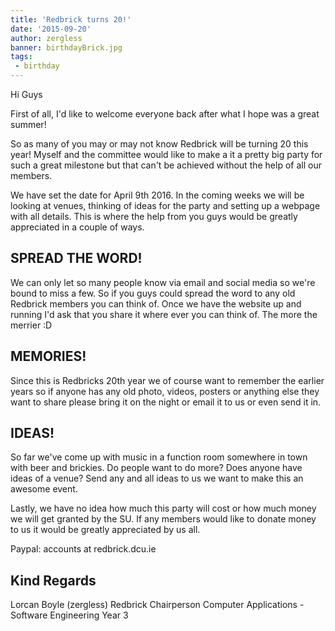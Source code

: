 ```yaml
---
title: 'Redbrick turns 20!'
date: '2015-09-20'
author: zergless
banner: birthdayBrick.jpg
tags:
 - birthday
---
```

Hi Guys

First of all, I'd like to welcome everyone back after what I hope was a
great summer!

So as many of you may or may not know Redbrick will be turning 20 this year!
Myself and the committee would like to make a it a pretty big party for
such a great milestone but that can't be achieved without the help of all
our members.

 <!-- more -->

We have set the date for April 9th 2016. In the coming weeks we will be
looking at venues, thinking of ideas for the party and setting up a webpage
with all details.
This is where the help from you guys would be greatly appreciated in a
couple of ways.

## SPREAD THE WORD!
We can only let so many people know via email and social media so we're
bound to miss a few. So if you guys could spread the word to any old
Redbrick members you can think of.
Once we have the website up and running I'd ask that you share it where
ever you can think of.
The more the merrier :D

## MEMORIES!
Since this is Redbricks 20th year we of course want to remember the earlier
years so if anyone has any old photo, videos, posters or anything else they
want to share please bring it on the night or email it to us or even send
it in.

## IDEAS!
So far we've come up with music in a function room somewhere in town with
beer and brickies. Do people want to do more? Does anyone have ideas of a
venue? Send any and all ideas to us we want to make this an awesome event.

Lastly, we have no idea how much this party will cost or how much money we
will get granted by the SU. If any members would like to donate money to us
it would be greatly appreciated by us all.

Paypal: accounts at redbrick.dcu.ie

Kind Regards
-----------------------------------
Lorcan Boyle (zergless)
Redbrick Chairperson
Computer Applications - Software Engineering Year 3
